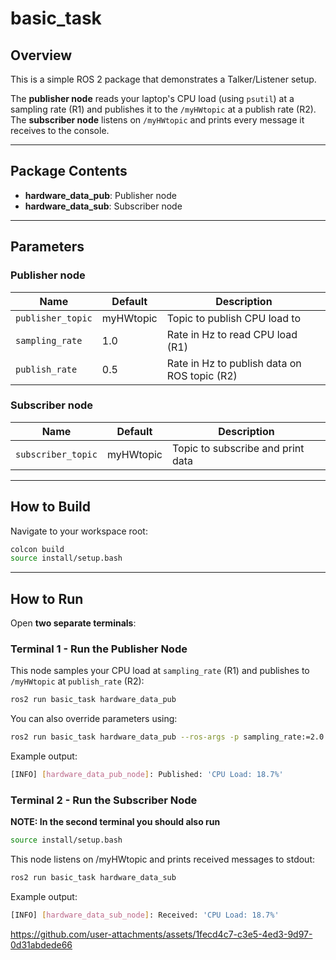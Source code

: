 # basic_task

## Overview

This is a simple ROS 2 package that demonstrates a Talker/Listener setup.

The **publisher node** reads your laptop's CPU load (using `psutil`) at a sampling rate (R1) and publishes it to the `/myHWtopic` at a publish rate (R2).  
The **subscriber node** listens on `/myHWtopic` and prints every message it receives to the console.

---

## Package Contents

- **hardware_data_pub**: Publisher node
- **hardware_data_sub**: Subscriber node

---

## Parameters

### Publisher node
| Name               | Default    | Description                                  |
| ------------------ | ---------- | -------------------------------------------- |
| `publisher_topic`  | myHWtopic  | Topic to publish CPU load to                 |
| `sampling_rate`    | 1.0        | Rate in Hz to read CPU load (R1)             |
| `publish_rate`     | 0.5        | Rate in Hz to publish data on ROS topic (R2) |

### Subscriber node
| Name                | Default    | Description                               |
| ------------------- | ---------- | ----------------------------------------- |
| `subscriber_topic`  | myHWtopic  | Topic to subscribe and print data         |

---

## How to Build

Navigate to your workspace root:

```bash
colcon build
source install/setup.bash
```

---

## How to Run

Open **two separate terminals**:

###  Terminal 1 - Run the Publisher Node

This node samples your CPU load at `sampling_rate` (R1) and publishes to `/myHWtopic` at `publish_rate` (R2):

```bash
ros2 run basic_task hardware_data_pub
```

You can also override parameters using:

```bash
ros2 run basic_task hardware_data_pub --ros-args -p sampling_rate:=2.0 -p publish_rate:=1.0
```

Example output:

```bash
[INFO] [hardware_data_pub_node]: Published: 'CPU Load: 18.7%'
```

###  Terminal 2 - Run the Subscriber Node
**NOTE: In the second terminal you should also run**

```bash
source install/setup.bash
```

This node listens on /myHWtopic and prints received messages to stdout:

```bash
ros2 run basic_task hardware_data_sub
```

Example output:

```bash
[INFO] [hardware_data_sub_node]: Received: 'CPU Load: 18.7%'
```



https://github.com/user-attachments/assets/1fecd4c7-c3e5-4ed3-9d97-0d31abdede66

